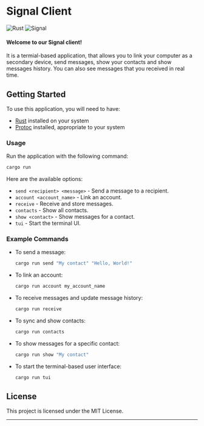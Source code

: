 # Signal Client
![Rust](https://img.shields.io/badge/rust-%23000000.svg?style=for-the-badge&logo=rust&logoColor=white)
![Signal](https://img.shields.io/badge/Signal-%23039BE5.svg?style=for-the-badge&logo=Signal&logoColor=white)

#### Welcome to our Signal client!
It is a termial-based application, that allows you to link your computer as a secondary device, send messages, show your contacts and show messages history. You can also see messages that you received in real time.

## Getting Started

To use this application, you will need to have:
- [Rust](https://www.rust-lang.org/) installed on your system
- [Protoc](https://github.com/protocolbuffers/protobuf/releases/tag/v27.0-rc2) installed, appropriate to your system

### Usage

Run the application with the following command:

```bash
cargo run
```

Here are the available options:

- `send <recipient> <message>` - Send a message to a recipient.
- `account <account_name>` - Link an account.
- `receive` - Receive and store messages.
- `contacts` - Show all contacts.
- `show <contact>` - Show messages for a contact.
- `tui` - Start the terminal UI.

### Example Commands

- To send a message:

    ```bash
    cargo run send "My contact" "Hello, World!"
    ```

- To link an account:

    ```bash
    cargo run account my_account_name
    ```

- To receive messages and update message history:

    ```bash
    cargo run receive
    ```

- To sync and show contacts:

    ```bash
    cargo run contacts
    ```

- To show messages for a specific contact:

    ```bash
    cargo run show "My contact"
    ```

- To start the terminal-based user interface:

    ```bash
    cargo run tui
    ```
  
## License

This project is licensed under the MIT License.

---
